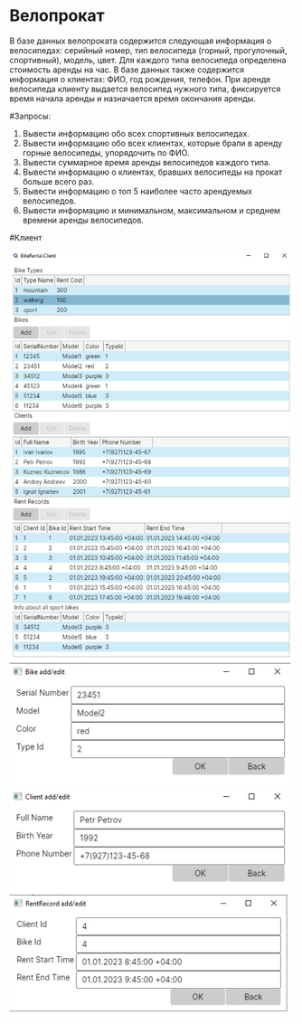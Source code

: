 # Велопрокат

В базе данных велопроката содержится следующая информация о 
велосипедах: серийный номер, тип велосипеда (горный, прогулочный, 
спортивный), модель, цвет. Для каждого типа велосипеда определена стоимость 
аренды на час. В базе данных также содержится информация о клиентах: ФИО, 
год рождения, телефон. При аренде велосипеда клиенту выдается велосипед 
нужного типа, фиксируется время начала аренды и назначается время окончания 
аренды.

#Запросы:
1) Вывести информацию обо всех спортивных велосипедах.
2) Вывести информацию обо всех клиентах, которые брали в аренду горные велосипеды, упорядочить по ФИО.
3) Вывести суммарное время аренды велосипедов каждого типа.
4) Вывести информацию о клиентах, бравших велосипеды на прокат больше всего раз.
5) Вывести информацию о топ 5 наиболее часто арендуемых велосипедов.
6) Вывести информацию и минимальном, максимальном и среднем времени аренды велосипедов.

#Клиент

![Стартовое окно](BikeRental/BikeRental.Pictures/main_menu.png)
![Окно добавления/редактирования велосипеда](BikeRental/BikeRental.Pictures/bike_add_edit.png)
![Окно добавления/редактирования клиента](BikeRental/BikeRental.Pictures/client_add_edit.png)
![Окно добавления/редактирования записи об аренде](BikeRental/BikeRental.Pictures/rent_record_add_edit.png)
